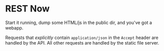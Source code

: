 REST Now
========

Start it running, dump some HTML/js in the public dir, and you've got a webapp.

Requests that *explicitly* contain `application/json` in the `Accept` header are handled by the API.  All other requests are handled by the static file server.